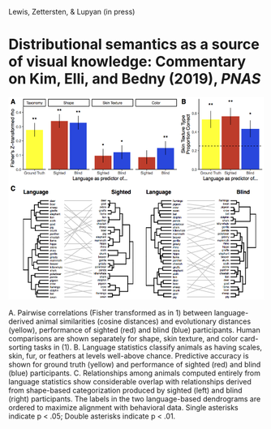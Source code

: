 Lewis, Zettersten, & Lupyan (in press)

Distributional semantics as a source of visual knowledge: Commentary on Kim, Elli, and Bedny (2019), _PNAS_ 
===

<img src="paper/results/figureppt3.png?raw=true" height="400">

A. Pairwise correlations (Fisher transformed as in 1) between language-derived animal similarities (cosine distances) and evolutionary distances (yellow), performance of sighted (red) and blind (blue) participants. Human comparisons are shown separately for shape, skin texture, and color card-sorting tasks in (1). B. Language statistics classify animals as having scales, skin, fur, or feathers at levels well-above chance. Predictive accuracy is shown for ground truth (yellow) and performance of sighted (red) and blind (blue) participants. C. Relationships among animals computed entirely from language statistics show considerable overlap with relationships derived from shape-based categorization produced by sighted (left) and blind (right) participants. The labels in the two language-based dendrograms are ordered to maximize alignment with behavioral data. Single asterisks indicate p < .05; Double asterisks indicate p < .01.
